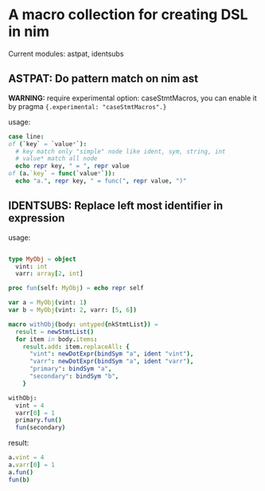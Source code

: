 # A macro collection for creating DSL in nim

Current modules: astpat, identsubs

## ASTPAT: Do pattern match on nim ast

**WARNING:** require experimental option: caseStmtMacros, you can enable it by pragma `{.experimental: "caseStmtMacros".}`

usage:

```nim
case line:
of (`key` = `value*`):
  # key match only "simple" node like ident, sym, string, int
  # value* match all node
  echo repr key, " = ", repr value
of (a.`key` = func(`value*`)):
  echo "a.", repr key, " = func(", repr value, ")"
```

## IDENTSUBS: Replace left most identifier in expression

usage:

```nim

type MyObj = object
  vint: int
  varr: array[2, int]

proc fun(self: MyObj) = echo repr self

var a = MyObj(vint: 1)
var b = MyObj(vint: 2, varr: [5, 6])

macro withObj(body: untyped{nkStmtList}) =
  result = newStmtList()
  for item in body.items:
    result.add: item.replaceAll: {
      "vint": newDotExpr(bindSym "a", ident "vint"),
      "varr": newDotExpr(bindSym "a", ident "varr"),
      "primary": bindSym "a",
      "secondary": bindSym "b",
    }

withObj:
  vint = 4
  varr[0] = 1
  primary.fun()
  fun(secondary)
```

result:

```nim
a.vint = 4
a.varr[0] = 1
a.fun()
fun(b)
```